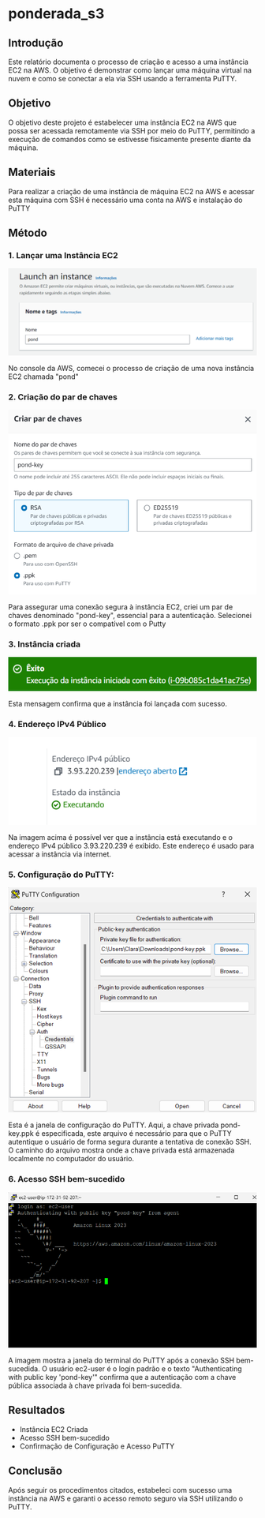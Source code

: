# ponderada_s3

## Introdução

Este relatório documenta o processo de criação e acesso a uma instância EC2 na AWS. O objetivo é demonstrar como lançar uma máquina virtual na nuvem e como se conectar a ela via SSH usando a ferramenta PuTTY.

## Objetivo

O objetivo deste projeto é estabelecer uma instância EC2 na AWS que possa ser acessada remotamente via SSH por meio do PuTTY, permitindo a execução de comandos como se estivesse fisicamente presente diante da máquina.

## Materiais

Para realizar a criação de uma instância de máquina EC2 na AWS e acessar esta máquina com SSH é necessário uma conta na AWS e instalação do PuTTY

## Método

### 1. Lançar uma Instância EC2

![imagem1](1.png)

No console da AWS, comecei o processo de criação de uma nova instância EC2 chamada "pond"

### 2. Criação do par de chaves

![imagem2](2.png)

Para assegurar uma conexão segura à instância EC2, criei um par de chaves denominado "pond-key", essencial para a autenticação. Selecionei o formato .ppk por ser o compatível com o Putty

### 3. Instância criada

![imagem3](3.png)

Esta mensagem confirma que a instância foi lançada com sucesso. 

### 4. Endereço IPv4 Público

![imagem5](5.png)

Na imagem acima é possível ver que a instância está executando e o endereço IPv4 público 3.93.220.239 é exibido. Este endereço é usado para acessar a instância via internet.

### 5. Configuração do PuTTY:

![imagem6](6.png)

Esta é a janela de configuração do PuTTY. Aqui, a chave privada pond-key.ppk é especificada, este arquivo é necessário para que o PuTTY autentique o usuário de forma segura durante a tentativa de conexão SSH. O caminho do arquivo mostra onde a chave privada está armazenada localmente no computador do usuário.

### 6. Acesso SSH bem-sucedido

![imagem7](7.png)

A imagem mostra a janela do terminal do PuTTY após a conexão SSH bem-sucedida. O usuário ec2-user é o login padrão e o texto "Authenticating with public key 'pond-key'" confirma que a autenticação com a chave pública associada à chave privada foi bem-sucedida. 

## Resultados

- Instância EC2 Criada
- Acesso SSH bem-sucedido
- Confirmação de Configuração e Acesso PuTTY

## Conclusão

Após seguir os procedimentos citados, estabeleci com sucesso uma instância na AWS e garanti o acesso remoto seguro via SSH utilizando o PuTTY. 